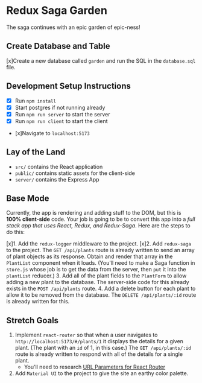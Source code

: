 # Redux Saga Garden

The saga continues with an epic garden of epic-ness!

## Create Database and Table

[x]Create a new database called `garden` and run the SQL in the `database.sql` file.

## Development Setup Instructions

* [x] Run `npm install`
* [x] Start postgres if not running already
* [x] Run `npm run server` to start the server
* [x] Run `npm run client` to start the client
* [x]Navigate to `localhost:5173`

## Lay of the Land

* `src/` contains the React application
* `public/` contains static assets for the client-side
* `server/` contains the Express App

## Base Mode

Currently, the app is rendering and adding stuff to the DOM, but this is **100% client-side** code. Your job is going to be to convert this app into a *full stack app that uses React, Redux, and Redux-Saga*. Here are the steps to do this:

[x]1. Add the `redux-logger` middleware to the project.
[x]2. Add `redux-saga` to the project. The `GET /api/plants` route is already written to send an array of plant objects as its response. Obtain and render that array in the `PlantList` component when it loads. (You'll need to make a Saga function in `store.js` whose job is to get the data from the server, then `put` it into the `plantList` reducer.)
3. Add all of the plant fields to the `PlantForm` to allow adding a new plant to the database. The server-side code for this already exists in the `POST /api/plants` route.
4. Add a delete button for each plant to allow it to be removed from the database. The `DELETE /api/plants/:id` route is already written for this.

## Stretch Goals

1. Implement `react-router` so that when a user navigates to `http://localhost:5173/#/plants/1` it displays the details for a given plant. (The plant with an `id` of 1, in this case.) The `GET /api/plants/:id` route is already written to respond with all of the details for a single plant. 
    * You'll need to research [URL Parameters for React Router](https://v5.reactrouter.com/web/example/url-params)
2. Add `Material UI` to the project to give the site an earthy color palette.
